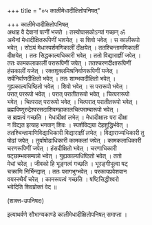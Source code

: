 +++
title = "०५ कालीमेधादीक्षितोपनिषत्"

+++
कालीमेधादीक्षितोपनिषत्   
अथाह वै देवानां पत्नीं भजते । तस्योपासकोऽन्यां गच्छन् ॐ  
अथैनां मेधादीक्षितरूपिणीं भावयेत् । स शिवो भवेत् । स कालीरूपो  
भवेत् । सोऽयं मेधास्पर्शमणिकालीं दीक्षयेत् । ततश्चिन्तामणिकालीं  
दीक्षयेत् । ततः सिद्धकाल्यधिकारी भवेत् । ततो विद्याराज्ञीं जपेत् ।  
ततः कामकलाकालीं परारूपिणीं जपेत् । ततश्चरणदीक्षारूपिणीं  
हंसकालीं यजेत् । रक्तशुक्लमिश्रनिर्वाणरूपिणीं यजेत् ।  
सर्वनिर्वाणदीक्षितो भवेत् । ततः शाम्भवादीक्षितो भवेत् ।  
गुह्यकाल्यधिष्ठितो भवेत् । शिवो भवेत् । स परारूपो भवेत् ।  
परात् पररूपो भवेत् । परात् परातीतरूपो भवेत् । चित्परारूपो  
भवेत् । चित्परात् परारूपो भवेत् । चित्परात् परातीतरूपो भवेत् ।  
ब्रह्मविष्णुरुद्रेश्वरसदाशिवमहाकालचित्पराम्बारूपो भवेत् ।  
स ब्रह्मत्वं गच्छति । मेधादीक्षां लभेत् । मेधादीक्षातः परा दीक्षा  
न विद्यत इत्याह भगवान् शिवः । स्पर्शविद्यया देहशुद्धिर्भवेत् ।  
ततश्चिन्तामाणिविद्याधिकारी विद्याराज्ञीं लभेत् । विद्याराज्यधिकारी तु  
षोढां जपेत् । तुर्याषोढाधिकारी कामकलां जपेत् । कामकलाधिकारी  
चरणरूपिणीं जपेत् । हंसदीक्षितो भवेत् । चरणाधिकारी  
षट्छाम्भवसम्पन्नो भवेत् । गुह्यकाल्यधिष्ठितो भवेत् । ततो  
मेधां चरेत् । जीवको हि भूङ्गत्वं गच्छति । भूरङ्गीभूत्वा षट्  
चक्राणि निर्भिन्द्यात् । ततः परागभुग्भवेत् । परकायप्रवेशवान  
वयस्स्थैर्यं चरेत् । कामरूपत्वं गच्छति । षष्टिसिद्धीश्वरो  
भवेदिति शिवप्रोक्तं वेद ॥

(शाक्त-उपनिषदः)

इत्याथर्वणे सौभाग्यकाण्डे कालीमेधादीक्षितोपनिषत् समाप्ता ।  
  
  
